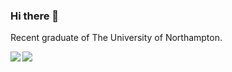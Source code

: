 ### Hi there 👋

Recent graduate of The University of Northampton. 

<!--
**CallumTeesdale/CallumTeesdale** is a ✨ _special_ ✨ repository because its `README.md` (this file) appears on your GitHub profile.

Here are some ideas to get you started:

- 🔭 I’m currently working on ...
- 🌱 I’m currently learning ...
- 👯 I’m looking to collaborate on ...
- 🤔 I’m looking for help with ...
- 💬 Ask me about ...
- 📫 How to reach me: ...
- 😄 Pronouns: ...
- ⚡ Fun fact: ...
-->
<a href="https://github.com/anuraghazra/github-readme-stats">
<img align="left" src="https://github-readme-stats.vercel.app/api?username=CallumTeesdale&show_icons=true&theme=cobalt" />
  </a>
  <a href="https://github.com/anuraghazra/github-readme-stats">
<img align="left" src="https://github-readme-stats.vercel.app/api/top-langs/?username=CallumTeesdale&layout=compact" />
  </a>

